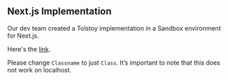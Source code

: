## Next.js Implementation

Our dev team created a Tolstoy implementation in a Sandbox environment for Next.js.

Here's the [link](https://codesandbox.io/p/devbox/brave-dew-j5lqss?file=%2Fapp%2Fpage.tsx).

Please change `Classname` to just `Class`. It’s important to note that this does not work on localhost.
